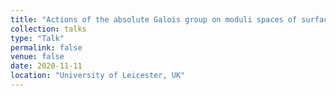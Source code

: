 ```yaml
---
title: "Actions of the absolute Galois group on moduli spaces of surfaces"
collection: talks
type: "Talk"
permalink: false
venue: false
date: 2020-11-11
location: "University of Leicester, UK"
---
```

